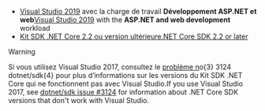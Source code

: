 * <span data-ttu-id="d2499-101">[Visual Studio 2019](https://visualstudio.microsoft.com/downloads/?utm_medium=microsoft&utm_source=docs.microsoft.com&utm_campaign=inline+link&utm_content=download+vs2019) avec la charge de travail **Développement ASP.NET et web**</span><span class="sxs-lookup"><span data-stu-id="d2499-101">[Visual Studio 2019](https://visualstudio.microsoft.com/downloads/?utm_medium=microsoft&utm_source=docs.microsoft.com&utm_campaign=inline+link&utm_content=download+vs2019) with the **ASP.NET and web development** workload</span></span>
* [<span data-ttu-id="d2499-102">Kit SDK .NET Core 2.2 ou version ultérieure</span><span class="sxs-lookup"><span data-stu-id="d2499-102">.NET Core SDK 2.2 or later</span></span>](https://www.microsoft.com/net/download/all)

> [!WARNING]
> <span data-ttu-id="d2499-103">Si vous utilisez Visual Studio 2017, consultez le [problème n](https://github.com/dotnet/sdk/issues/3124)o{3} 3124 dotnet/sdk{4} pour plus d’informations sur les versions du Kit SDK .NET Core qui ne fonctionnent pas avec Visual Studio.</span><span class="sxs-lookup"><span data-stu-id="d2499-103">If you use Visual Studio 2017, see [dotnet/sdk issue #3124](https://github.com/dotnet/sdk/issues/3124) for information about .NET Core SDK versions that don't work with Visual Studio.</span></span>
